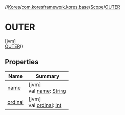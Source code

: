 //[Kores](../../../../index.md)/[com.koresframework.kores.base](../../index.md)/[Scope](../index.md)/[OUTER](index.md)

# OUTER

[jvm]\
[OUTER](index.md)()

## Properties

| Name | Summary |
|---|---|
| [name](name.md) | [jvm]<br>val [name](name.md): [String](https://kotlinlang.org/api/latest/jvm/stdlib/kotlin/-string/index.html) |
| [ordinal](ordinal.md) | [jvm]<br>val [ordinal](ordinal.md): [Int](https://kotlinlang.org/api/latest/jvm/stdlib/kotlin/-int/index.html) |
